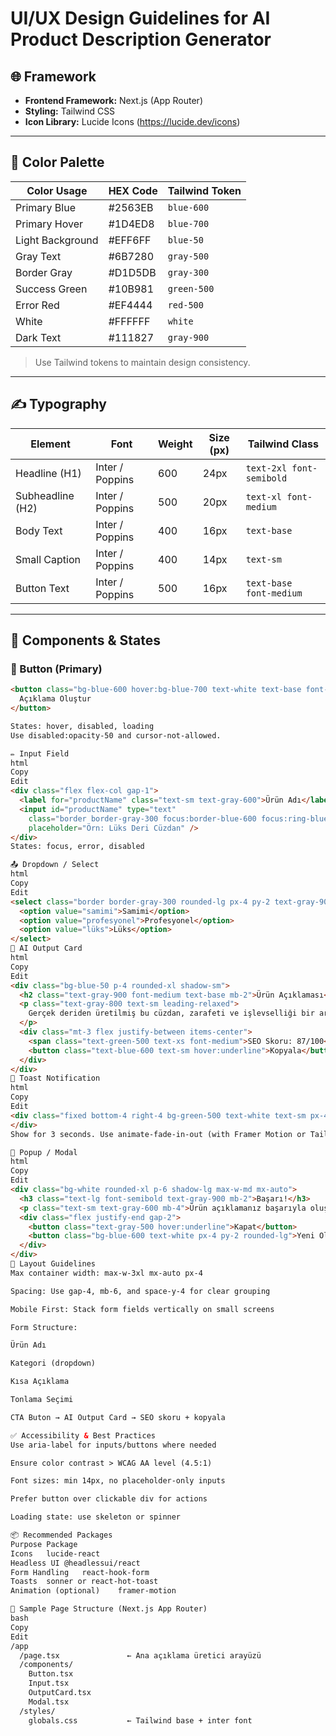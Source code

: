 # UI/UX Design Guidelines for AI Product Description Generator

## 🌐 Framework
- **Frontend Framework:** Next.js (App Router)
- **Styling:** Tailwind CSS
- **Icon Library:** Lucide Icons (https://lucide.dev/icons)  
---

## 🎨 Color Palette

| Color Usage      | HEX Code   | Tailwind Token  |
|------------------|------------|-----------------|
| Primary Blue     | #2563EB    | `blue-600`      |
| Primary Hover    | #1D4ED8    | `blue-700`      |
| Light Background | #EFF6FF    | `blue-50`       |
| Gray Text        | #6B7280    | `gray-500`      |
| Border Gray      | #D1D5DB    | `gray-300`      |
| Success Green    | #10B981    | `green-500`     |
| Error Red        | #EF4444    | `red-500`       |
| White            | #FFFFFF    | `white`         |
| Dark Text        | #111827    | `gray-900`      |

> Use Tailwind tokens to maintain design consistency.

---

## ✍️ Typography

| Element           | Font       | Weight | Size (px) | Tailwind Class |
|------------------|------------|--------|-----------|----------------|
| Headline (H1)     | Inter / Poppins | 600    | 24px      | `text-2xl font-semibold` |
| Subheadline (H2)  | Inter / Poppins | 500    | 20px      | `text-xl font-medium`    |
| Body Text         | Inter / Poppins | 400    | 16px      | `text-base`              |
| Small Caption     | Inter / Poppins | 400    | 14px      | `text-sm`                |
| Button Text       | Inter / Poppins | 500    | 16px      | `text-base font-medium`  |

---

## 🧱 Components & States

### 🔘 Button (Primary)
```html
<button class="bg-blue-600 hover:bg-blue-700 text-white text-base font-medium px-5 py-2.5 rounded-lg shadow-sm transition">
  Açıklama Oluştur
</button>

States: hover, disabled, loading
Use disabled:opacity-50 and cursor-not-allowed.

✏️ Input Field
html
Copy
Edit
<div class="flex flex-col gap-1">
  <label for="productName" class="text-sm text-gray-600">Ürün Adı</label>
  <input id="productName" type="text"
    class="border border-gray-300 focus:border-blue-600 focus:ring-blue-100 rounded-lg px-4 py-2 text-gray-900"
    placeholder="Örn: Lüks Deri Cüzdan" />
</div>
States: focus, error, disabled

📤 Dropdown / Select
html
Copy
Edit
<select class="border border-gray-300 rounded-lg px-4 py-2 text-gray-900 bg-white focus:outline-none focus:ring-2 focus:ring-blue-100">
  <option value="samimi">Samimi</option>
  <option value="profesyonel">Profesyonel</option>
  <option value="lüks">Lüks</option>
</select>
🧠 AI Output Card
html
Copy
Edit
<div class="bg-blue-50 p-4 rounded-xl shadow-sm">
  <h2 class="text-gray-900 font-medium text-base mb-2">Ürün Açıklaması</h2>
  <p class="text-gray-800 text-sm leading-relaxed">
    Gerçek deriden üretilmiş bu cüzdan, zarafeti ve işlevselliği bir arada sunar...
  </p>
  <div class="mt-3 flex justify-between items-center">
    <span class="text-green-500 text-xs font-medium">SEO Skoru: 87/100</span>
    <button class="text-blue-600 text-sm hover:underline">Kopyala</button>
  </div>
</div>
🔔 Toast Notification
html
Copy
Edit
<div class="fixed bottom-4 right-4 bg-green-500 text-white text-sm px-4 py-2 rounded shadow">
</div>
Show for 3 seconds. Use animate-fade-in-out (with Framer Motion or Tailwind animation utilities).

🧾 Popup / Modal
html
Copy
Edit
<div class="bg-white rounded-xl p-6 shadow-lg max-w-md mx-auto">
  <h3 class="text-lg font-semibold text-gray-900 mb-2">Başarı!</h3>
  <p class="text-sm text-gray-600 mb-4">Ürün açıklamanız başarıyla oluşturuldu.</p>
  <div class="flex justify-end gap-2">
    <button class="text-gray-500 hover:underline">Kapat</button>
    <button class="bg-blue-600 text-white px-4 py-2 rounded-lg">Yeni Oluştur</button>
  </div>
</div>
🧭 Layout Guidelines
Max container width: max-w-3xl mx-auto px-4

Spacing: Use gap-4, mb-6, and space-y-4 for clear grouping

Mobile First: Stack form fields vertically on small screens

Form Structure:

Ürün Adı

Kategori (dropdown)

Kısa Açıklama

Tonlama Seçimi

CTA Buton → AI Output Card → SEO skoru + kopyala

✅ Accessibility & Best Practices
Use aria-label for inputs/buttons where needed

Ensure color contrast > WCAG AA level (4.5:1)

Font sizes: min 14px, no placeholder-only inputs

Prefer button over clickable div for actions

Loading state: use skeleton or spinner

📦 Recommended Packages
Purpose	Package
Icons	lucide-react
Headless UI	@headlessui/react
Form Handling	react-hook-form
Toasts	sonner or react-hot-toast
Animation (optional)	framer-motion

📝 Sample Page Structure (Next.js App Router)
bash
Copy
Edit
/app
  /page.tsx               ← Ana açıklama üretici arayüzü
  /components/
    Button.tsx
    Input.tsx
    OutputCard.tsx
    Modal.tsx
  /styles/
    globals.css           ← Tailwind base + inter font
